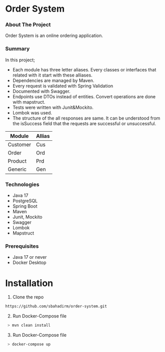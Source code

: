 # Order System

### About The Project
Order System is an online ordering application. 

### Summary

In this project;

- Each module has three letter aliases.  Every classes or interfaces that related with it start with these alliases.
- Dependencies are managed by Maven.
- Every request is validated with Spring Validation
- Documented with Swagger.
- Endpoints use DTOs instead of entities. Convert operations are done with mapstruct.
- Tests were written with Junit&Mockito.
- Lombok was used. 
- The structure of the all responses are same. It can be understood from the isSuccess field that the requests are successful or unsuccessful.

Module  | Allias
------------- | -------------
Customer  | Cus
Order  | Ord
Product  | Prd 
Generic  | Gen 


### Technologies
- Java 17
- PostgreSQL
- Spring Boot 
- Maven
- Junit, Mockito
- Swagger
- Lombok
- Mapstruct

### Prerequisites
- Java 17 or never
- Docker Desktop

# Installation
1. Clone the repo

```sh
https://github.com/sbahadirm/order-system.git
```

2. Run Docker-Compose file 
```powershell
 > mvn clean install
```

3. Run Docker-Compose file 
```powershell
 > docker-compose up
```
   
